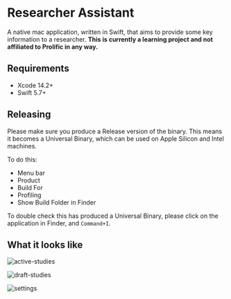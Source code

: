 # Researcher Assistant

A native mac application, written in Swift, that aims to provide some key information to a researcher. **This is currently a learning project and not affiliated to Prolific in any way.**

## Requirements

- Xcode 14.2+
- Swift 5.7+

## Releasing

Please make sure you produce a Release version of the binary. This means it becomes a Universal Binary, which can be used on Apple Silicon and Intel machines.

To do this:

- Menu bar
- Product
- Build For
- Profiling
- Show Build Folder in Finder

To double check this has produced a Universal Binary, please click on the application in Finder, and `Command+I`.

## What it looks like

![active-studies](https://github.com/prolific-oss/researcher-assistant-mac/assets/178634/03d0737d-9be1-4217-8244-18ceb22d6453)

![draft-studies](https://github.com/prolific-oss/researcher-assistant-mac/assets/178634/58b88207-ff31-40c0-827b-44b1cdddb682)

![settings](https://github.com/prolific-oss/researcher-assistant-mac/assets/178634/9749a43d-095c-414a-a9f7-151dd0727d69)

